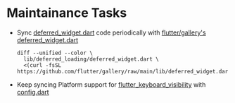 # Maintainance Tasks 

- Sync [deferred_widget.dart] code periodically with [flutter/gallery's deferred_widget.dart]
  ```console
  diff --unified --color \
    lib/deferred_loading/deferred_widget.dart \
    <(curl -fsSL https://github.com/flutter/gallery/raw/main/lib/deferred_widget.dart)
  ```
- Keep syncing Platform support for [flutter_keyboard_visibility] with [config.dart]

[deferred_widget.dart]: lib/deferred_loading/deferred_widget.dart
[flutter/gallery's deferred_widget.dart]: https://github.com/flutter/gallery/blob/main/lib/deferred_widget.dart
[flutter_keyboard_visibility]: https://github.com/MisterJimson/flutter_keyboard_visibility
[config.dart]: lib/config/config.dart
